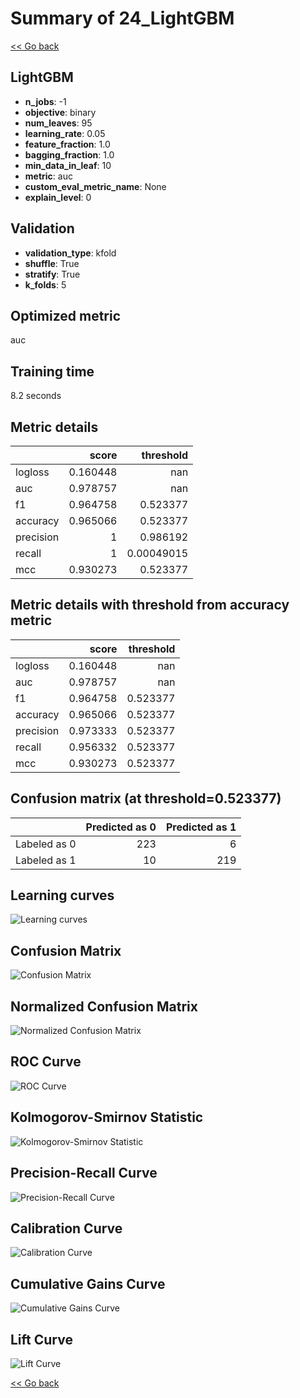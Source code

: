 # Summary of 24_LightGBM

[<< Go back](../README.md)


## LightGBM
- **n_jobs**: -1
- **objective**: binary
- **num_leaves**: 95
- **learning_rate**: 0.05
- **feature_fraction**: 1.0
- **bagging_fraction**: 1.0
- **min_data_in_leaf**: 10
- **metric**: auc
- **custom_eval_metric_name**: None
- **explain_level**: 0

## Validation
 - **validation_type**: kfold
 - **shuffle**: True
 - **stratify**: True
 - **k_folds**: 5

## Optimized metric
auc

## Training time

8.2 seconds

## Metric details
|           |    score |    threshold |
|:----------|---------:|-------------:|
| logloss   | 0.160448 | nan          |
| auc       | 0.978757 | nan          |
| f1        | 0.964758 |   0.523377   |
| accuracy  | 0.965066 |   0.523377   |
| precision | 1        |   0.986192   |
| recall    | 1        |   0.00049015 |
| mcc       | 0.930273 |   0.523377   |


## Metric details with threshold from accuracy metric
|           |    score |   threshold |
|:----------|---------:|------------:|
| logloss   | 0.160448 |  nan        |
| auc       | 0.978757 |  nan        |
| f1        | 0.964758 |    0.523377 |
| accuracy  | 0.965066 |    0.523377 |
| precision | 0.973333 |    0.523377 |
| recall    | 0.956332 |    0.523377 |
| mcc       | 0.930273 |    0.523377 |


## Confusion matrix (at threshold=0.523377)
|              |   Predicted as 0 |   Predicted as 1 |
|:-------------|-----------------:|-----------------:|
| Labeled as 0 |              223 |                6 |
| Labeled as 1 |               10 |              219 |

## Learning curves
![Learning curves](learning_curves.png)
## Confusion Matrix

![Confusion Matrix](confusion_matrix.png)


## Normalized Confusion Matrix

![Normalized Confusion Matrix](confusion_matrix_normalized.png)


## ROC Curve

![ROC Curve](roc_curve.png)


## Kolmogorov-Smirnov Statistic

![Kolmogorov-Smirnov Statistic](ks_statistic.png)


## Precision-Recall Curve

![Precision-Recall Curve](precision_recall_curve.png)


## Calibration Curve

![Calibration Curve](calibration_curve_curve.png)


## Cumulative Gains Curve

![Cumulative Gains Curve](cumulative_gains_curve.png)


## Lift Curve

![Lift Curve](lift_curve.png)



[<< Go back](../README.md)
